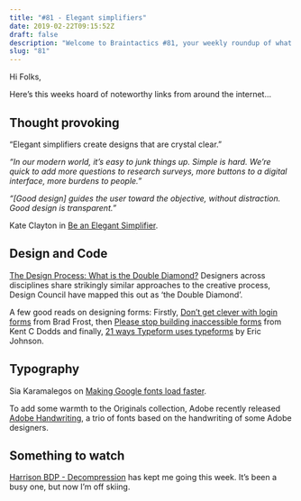 ```yaml
---
title: "#81 - Elegant simplifiers"
date: 2019-02-22T09:15:52Z
draft: false
description: "Welcome to Braintactics #81, your weekly roundup of what’s happening in design, code and typography."
slug: "81"
---
```


Hi Folks,

Here’s this weeks hoard of noteworthy links from around the internet...

## Thought provoking

“Elegant simplifiers create designs that are crystal clear.”

_“In our modern world, it’s easy to junk things up. Simple is hard. We’re quick to add more questions to research surveys, more buttons to a digital interface, more burdens to people.”_

_“[Good design] guides the user toward the objective, without distraction. Good design is transparent.”_

Kate Clayton in [Be an Elegant Simplifier](https://behavioralscientist.org/be-an-elegant-simplifier/?ref=heydesigner).

## Design and Code

[The Design Process: What is the Double Diamond?](https://www.designcouncil.org.uk/news-opinion/design-process-what-double-diamond) Designers across disciplines share strikingly similar approaches to the creative process, Design Council have mapped this out as ‘the Double Diamond’.

A few good reads on designing forms: Firstly, [Don’t get clever with login forms](http://bradfrost.com/blog/post/dont-get-clever-with-login-forms/) from Brad Frost, then [Please stop building inaccessible forms](https://blog.kentcdodds.com/please-stop-building-inaccessible-forms-and-how-to-fix-them-72c59e2729c6) from Kent C Dodds and finally, [21 ways Typeform uses typeforms](https://www.typeform.com/blog/inside-story/21-ways-typeform-uses-typeforms/) by Eric Johnson.

## Typography

Sia Karamalegos on [Making Google fonts load faster](https://medium.com/clio-calliope/making-google-fonts-faster-aadf3c02a36d).

To add some warmth to the Originals collection, Adobe recently released [Adobe Handwriting](https://theblog.adobe.com/fonts-with-a-personal-touch), a trio of fonts based on the handwriting of some Adobe designers.

## Something to watch

[Harrison BDP - Decompression](https://www.youtube.com/watch?v=012c0I1PNIk&t=0s&index=8&list=PLxr7sEiHOJ8QU4QsNRMTj0ZjsQqFKuZE6) has kept me going this week. It’s been a busy one, but now I’m off skiing.
